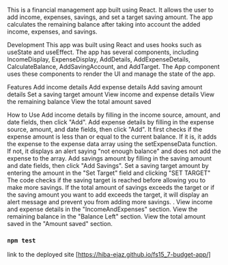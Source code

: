 This is a financial management app built using React. It allows the user to add income, expenses, savings, and set a target saving amount. The app calculates the remaining balance after taking into account the added income, expenses, and savings.


Development
This app was built using React and uses hooks such as useState and useEffect. The app has several components, including IncomeDisplay, ExpenseDisplay, AddDetails, AddExpenseDetails, CalculateBalance, AddSavingAccount, and AddTarget. The App component uses these components to render the UI and manage the state of the app.

Features
Add income details
Add expense details
Add saving amount details
Set a saving target amount
View income and expense details
View the remaining balance
View the total amount saved

How to Use
Add income details by filling in the income source, amount, and date fields, then click "Add".
Add expense details by filling in the expense source, amount, and date fields, then click "Add". It first checks if the expense amount is less than or equal to the current balance. If it is, it adds the expense to the expense data array using the setExpenseData function. If not, it displays an alert saying "not enough balance" and does not add the expense to the array. 
Add savings amount by filling in the saving amount and date fields, then click "Add Savings".
Set a saving target amount by entering the amount in the "Set Target" field and clicking "SET TARGET"
The code checks if the saving target is reached before allowing you to make more savings. If the total amount of savings exceeds the target or if the saving amount you want to add exceeds the target, it will display an alert message and prevent you from adding more savings. .
View income and expense details in the "IncomeAndExpenses" section.
View the remaining balance in the "Balance Left" section.
View the total amount saved in the "Amount saved" section.

### `npm test`

link to the deployed site [https://hiba-ejaz.github.io/fs15_7-budget-app/]

